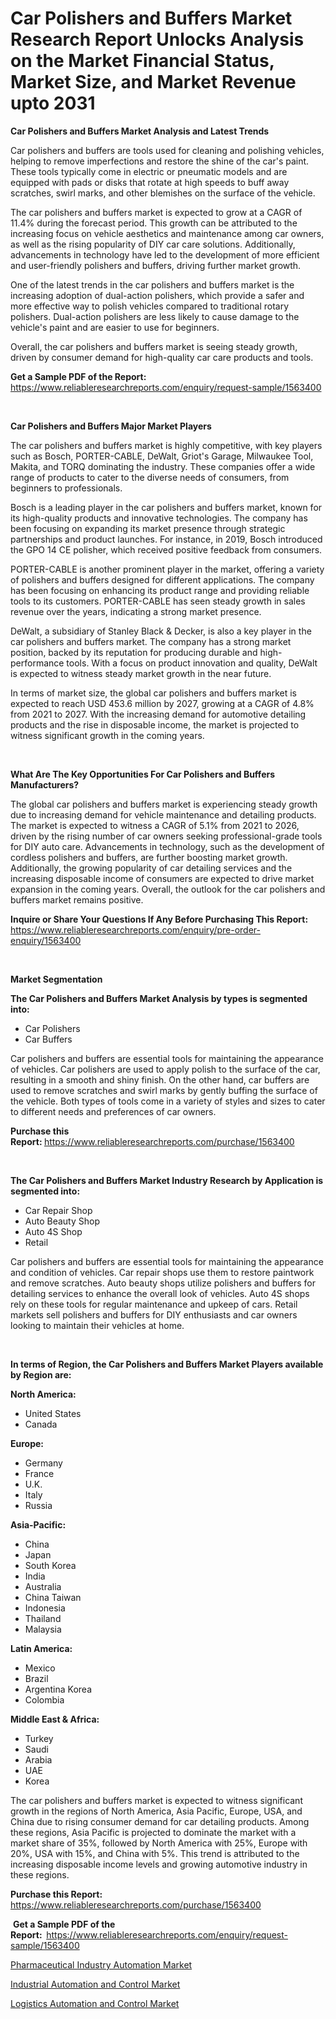 <p><h1>Car Polishers and Buffers Market Research Report Unlocks Analysis on the Market Financial Status, Market Size, and Market Revenue upto 2031</h1></p><p><strong>Car Polishers and Buffers Market Analysis and Latest Trends</strong></p>
<p><p>Car polishers and buffers are tools used for cleaning and polishing vehicles, helping to remove imperfections and restore the shine of the car's paint. These tools typically come in electric or pneumatic models and are equipped with pads or disks that rotate at high speeds to buff away scratches, swirl marks, and other blemishes on the surface of the vehicle.</p><p>The car polishers and buffers market is expected to grow at a CAGR of 11.4% during the forecast period. This growth can be attributed to the increasing focus on vehicle aesthetics and maintenance among car owners, as well as the rising popularity of DIY car care solutions. Additionally, advancements in technology have led to the development of more efficient and user-friendly polishers and buffers, driving further market growth.</p><p>One of the latest trends in the car polishers and buffers market is the increasing adoption of dual-action polishers, which provide a safer and more effective way to polish vehicles compared to traditional rotary polishers. Dual-action polishers are less likely to cause damage to the vehicle's paint and are easier to use for beginners.</p><p>Overall, the car polishers and buffers market is seeing steady growth, driven by consumer demand for high-quality car care products and tools.</p></p>
<p><strong>Get a Sample PDF of the Report:&nbsp;</strong> <a href="https://www.reliableresearchreports.com/enquiry/request-sample/1563400">https://www.reliableresearchreports.com/enquiry/request-sample/1563400</a></p>
<p>&nbsp;</p>
<p><strong>Car Polishers and Buffers Major Market Players</strong></p>
<p><p>The car polishers and buffers market is highly competitive, with key players such as Bosch, PORTER-CABLE, DeWalt, Griot's Garage, Milwaukee Tool, Makita, and TORQ dominating the industry. These companies offer a wide range of products to cater to the diverse needs of consumers, from beginners to professionals.</p><p>Bosch is a leading player in the car polishers and buffers market, known for its high-quality products and innovative technologies. The company has been focusing on expanding its market presence through strategic partnerships and product launches. For instance, in 2019, Bosch introduced the GPO 14 CE polisher, which received positive feedback from consumers.</p><p>PORTER-CABLE is another prominent player in the market, offering a variety of polishers and buffers designed for different applications. The company has been focusing on enhancing its product range and providing reliable tools to its customers. PORTER-CABLE has seen steady growth in sales revenue over the years, indicating a strong market presence.</p><p>DeWalt, a subsidiary of Stanley Black & Decker, is also a key player in the car polishers and buffers market. The company has a strong market position, backed by its reputation for producing durable and high-performance tools. With a focus on product innovation and quality, DeWalt is expected to witness steady market growth in the near future.</p><p>In terms of market size, the global car polishers and buffers market is expected to reach USD 453.6 million by 2027, growing at a CAGR of 4.8% from 2021 to 2027. With the increasing demand for automotive detailing products and the rise in disposable income, the market is projected to witness significant growth in the coming years.</p></p>
<p>&nbsp;</p>
<p><strong>What Are The Key Opportunities For Car Polishers and Buffers Manufacturers?</strong></p>
<p><p>The global car polishers and buffers market is experiencing steady growth due to increasing demand for vehicle maintenance and detailing products. The market is expected to witness a CAGR of 5.1% from 2021 to 2026, driven by the rising number of car owners seeking professional-grade tools for DIY auto care. Advancements in technology, such as the development of cordless polishers and buffers, are further boosting market growth. Additionally, the growing popularity of car detailing services and the increasing disposable income of consumers are expected to drive market expansion in the coming years. Overall, the outlook for the car polishers and buffers market remains positive.</p></p>
<p><strong>Inquire or Share Your Questions If Any Before Purchasing This Report:</strong> <a href="https://www.reliableresearchreports.com/enquiry/pre-order-enquiry/1563400">https://www.reliableresearchreports.com/enquiry/pre-order-enquiry/1563400</a></p>
<p>&nbsp;</p>
<p><strong>Market Segmentation</strong></p>
<p><strong>The Car Polishers and Buffers Market Analysis by types is segmented into:</strong></p>
<p><ul><li>Car Polishers</li><li>Car Buffers</li></ul></p>
<p><p>Car polishers and buffers are essential tools for maintaining the appearance of vehicles. Car polishers are used to apply polish to the surface of the car, resulting in a smooth and shiny finish. On the other hand, car buffers are used to remove scratches and swirl marks by gently buffing the surface of the vehicle. Both types of tools come in a variety of styles and sizes to cater to different needs and preferences of car owners.</p></p>
<p><strong>Purchase this Report:&nbsp;</strong><a href="https://www.reliableresearchreports.com/purchase/1563400">https://www.reliableresearchreports.com/purchase/1563400</a></p>
<p>&nbsp;</p>
<p><strong>The Car Polishers and Buffers Market Industry Research by Application is segmented into:</strong></p>
<p><ul><li>Car Repair Shop</li><li>Auto Beauty Shop</li><li>Auto 4S Shop</li><li>Retail</li></ul></p>
<p><p>Car polishers and buffers are essential tools for maintaining the appearance and condition of vehicles. Car repair shops use them to restore paintwork and remove scratches. Auto beauty shops utilize polishers and buffers for detailing services to enhance the overall look of vehicles. Auto 4S shops rely on these tools for regular maintenance and upkeep of cars. Retail markets sell polishers and buffers for DIY enthusiasts and car owners looking to maintain their vehicles at home.</p></p>
<p>&nbsp;</p>
<p><strong>In terms of Region, the Car Polishers and Buffers Market Players available by Region are:</strong></p>
<p>
    <p> <strong> North America: </strong>
        <ul>
            <li>United States</li>
            <li>Canada</li>
        </ul>
        </p> 
    <p> <strong> Europe: </strong>
        <ul>
            <li>Germany</li>
            <li>France</li>
            <li>U.K.</li>
            <li>Italy</li>
            <li>Russia</li>
        </ul>
        </p> 
    <p> <strong> Asia-Pacific: </strong>
        <ul>
            <li>China</li>
            <li>Japan</li>
            <li>South Korea</li>
            <li>India</li>
            <li>Australia</li>
            <li>China Taiwan</li>
            <li>Indonesia</li>
            <li>Thailand</li>
            <li>Malaysia</li>
        </ul>
        </p> 
    <p> <strong> Latin America: </strong>
        <ul>
            <li>Mexico</li>
            <li>Brazil</li>
            <li>Argentina Korea</li>
            <li>Colombia</li>
        </ul>
        </p> 
    <p> <strong> Middle East & Africa: </strong>
        <ul>
            <li>Turkey</li>
            <li>Saudi</li>
            <li>Arabia</li>
            <li>UAE</li>
            <li>Korea</li>
        </ul>
    </p>
    </p>
<p><p>The car polishers and buffers market is expected to witness significant growth in the regions of North America, Asia Pacific, Europe, USA, and China due to rising consumer demand for car detailing products. Among these regions, Asia Pacific is projected to dominate the market with a market share of 35%, followed by North America with 25%, Europe with 20%, USA with 15%, and China with 5%. This trend is attributed to the increasing disposable income levels and growing automotive industry in these regions.</p></p>
<p><strong>Purchase this Report: </strong><a href="https://www.reliableresearchreports.com/purchase/1563400">https://www.reliableresearchreports.com/purchase/1563400</a></p>
<p>&nbsp;<strong>Get a Sample PDF of the Report:&nbsp;&nbsp;</strong><a href="https://www.reliableresearchreports.com/enquiry/request-sample/1563400">https://www.reliableresearchreports.com/enquiry/request-sample/1563400</a></p>
<p><strong></strong></p>
<p><p><a href="https://view.publitas.com/reportprime-1/pharmaceutical-industry-automation-market-research-report-forecasted-for-period-from-2023-2030-by-market-type-market-application-and-region/">Pharmaceutical Industry Automation Market</a></p><p><a href="https://view.publitas.com/reportprime-1/industrial-automation-and-control-market-research-report-unlocks-analysis-on-the-market-financial-status-market-size-and-market-revenue-upto-2030/">Industrial Automation and Control Market</a></p><p><a href="https://view.publitas.com/reportprime-1/logistics-automation-and-control-market-research-report-provides-critical-insights-that-can-help-shape-business-development-and-investment-strategies/">Logistics Automation and Control Market</a></p></p>